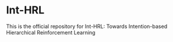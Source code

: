 # Int-HRL
This is the official repository for Int-HRL: Towards Intention-based Hierarchical Reinforcement Learning
